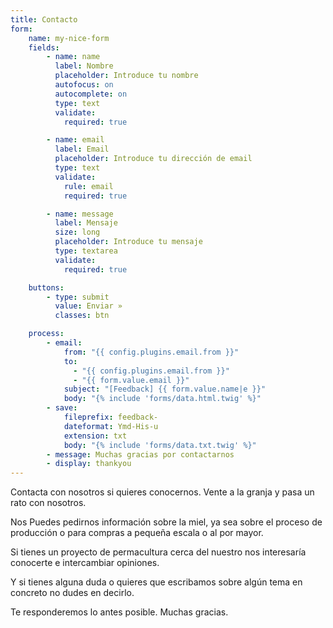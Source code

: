 ```yaml
---
title: Contacto
form:
    name: my-nice-form
    fields:
        - name: name
          label: Nombre
          placeholder: Introduce tu nombre
          autofocus: on
          autocomplete: on
          type: text
          validate:
            required: true

        - name: email
          label: Email
          placeholder: Introduce tu dirección de email
          type: text
          validate:
            rule: email
            required: true

        - name: message
          label: Mensaje
          size: long
          placeholder: Introduce tu mensaje
          type: textarea
          validate:
            required: true

    buttons:
        - type: submit
          value: Enviar »
          classes: btn

    process:
        - email:
            from: "{{ config.plugins.email.from }}"
            to:
              - "{{ config.plugins.email.from }}"
              - "{{ form.value.email }}"
            subject: "[Feedback] {{ form.value.name|e }}"
            body: "{% include 'forms/data.html.twig' %}"
        - save:
            fileprefix: feedback-
            dateformat: Ymd-His-u
            extension: txt
            body: "{% include 'forms/data.txt.twig' %}"
        - message: Muchas gracias por contactarnos
        - display: thankyou
---
```


Contacta con nosotros si quieres conocernos. Vente a la granja y pasa un rato
con nosotros. 

Nos Puedes pedirnos información sobre la miel, ya sea sobre el proceso de
producción o para compras a pequeña escala o al por mayor. 

Si tienes un proyecto de permacultura cerca del nuestro nos interesaría
conocerte e intercambiar opiniones.

Y si tienes alguna duda o quieres que escribamos sobre algún tema en concreto no
dudes en decirlo. 

Te responderemos lo antes posible. Muchas gracias.

